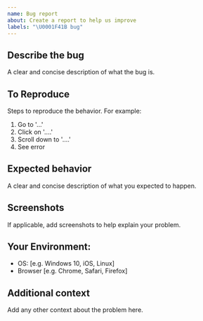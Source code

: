 ```yaml
---
name: Bug report
about: Create a report to help us improve
labels: "\U0001F41B bug"
---
```


## Describe the bug

A clear and concise description of what the bug is.

## To Reproduce

Steps to reproduce the behavior. For example:

1. Go to '...'
2. Click on '....'
3. Scroll down to '....'
4. See error

## Expected behavior

A clear and concise description of what you expected to happen.

## Screenshots

If applicable, add screenshots to help explain your problem.

## Your Environment:

- OS: [e.g. Windows 10, iOS, Linux]
- Browser [e.g. Chrome, Safari, Firefox]

## Additional context

Add any other context about the problem here.
